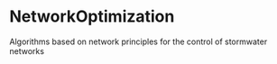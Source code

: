 # NetworkOptimization
Algorithms based on network principles for the control of stormwater networks 

